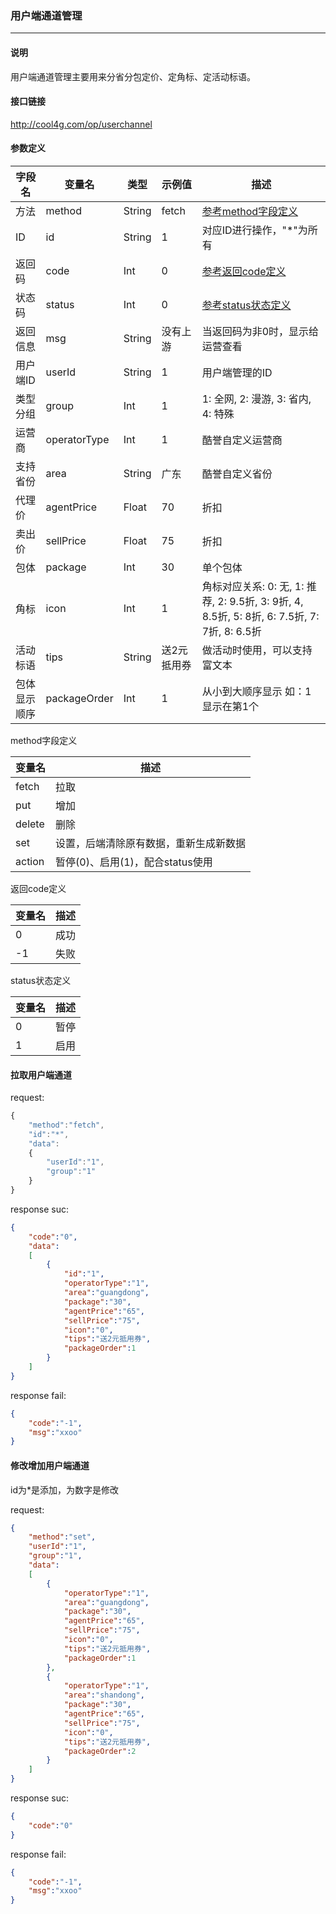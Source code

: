 ### 用户端通道管理

***

#### 说明

用户端通道管理主要用来分省分包定价、定角标、定活动标语。

#### 接口链接

http://cool4g.com/op/userchannel

#### 参数定义

|  字段名  |  变量名  |  类型  |  示例值  |  描述  |
|---------|----------|-------|----------|-------|
|  方法	  |  method  | String | fetch   | [参考method字段定义](#jumpmethod) |
|  ID     |  id      | String | 1       | 对应ID进行操作，"*"为所有   |
|  返回码  | code    | Int    | 0       | [参考返回code定义](#jumpcode) |
|  状态码  | status  | Int    | 0       | [参考status状态定义](#jumpstatus) |
| 返回信息 | msg     | String | 没有上游 | 当返回码为非0时，显示给运营查看 |
| 用户端ID | userId | String | 1 | 用户端管理的ID  |
| 类型分组 |  group  |  Int  | 1 | 1: 全网, 2: 漫游, 3: 省内, 4: 特殊 |
| 运营商 | operatorType |  Int  | 1 | 酷誉自定义运营商 |
| 支持省份 | area |  String  | 广东 | 酷誉自定义省份 |
| 代理价  |  agentPrice  |  Float  | 70 | 折扣 |
| 卖出价  |  sellPrice  |  Float  | 75 | 折扣 |
| 包体  |  package  |  Int  | 30 | 单个包体 |
| 角标  |  icon  |  Int  | 1 | 角标对应关系: 0: 无, 1: 推荐, 2: 9.5折, 3: 9折, 4, 8.5折, 5: 8折, 6: 7.5折, 7: 7折, 8: 6.5折 |
| 活动标语 | tips | String | 送2元抵用券 | 做活动时使用，可以支持富文本 |
| 包体显示顺序 | packageOrder | Int | 1 | 从小到大顺序显示 如：1显示在第1个 |

<span id="jumpmethod">method字段定义</span>

| 变量名	  | 描述                              |
| ------- | --------------------------------- |
| fetch	  | 拉取                              |
| put	    | 增加                              |
| delete	| 删除                              |
| set  	    | 设置，后端清除原有数据，重新生成新数据   |
| action	| 暂停(0)、启用(1)，配合status使用    |

<span id="jumpcode">返回code定义</span>

| 变量名	| 描述       |
| ----- | ---------- |
| 0	    | 成功       |
| -1	  | 失败       |

<span id="jumpstatus">status状态定义</span>

| 变量名	| 描述       |
| ----- | ---------- |
| 0	    | 暂停       |
| 1	    | 启用       |

#### 拉取用户端通道

request:
```javascript
{
    "method":"fetch",
    "id":"*",
    "data":
    {
        "userId":"1",
        "group":"1"
    }
}
```
response suc:
```json
{
    "code":"0",
    "data":
    [
        {
            "id":"1",
            "operatorType":"1",
            "area":"guangdong",
            "package":"30",
            "agentPrice":"65",
            "sellPrice":"75",
            "icon":"0",
            "tips":"送2元抵用券",
            "packageOrder":1
        }
    ]
}
```
response fail:
```json
{
    "code":"-1",
    "msg":"xxoo"
}
```

#### 修改增加用户端通道

id为*是添加，为数字是修改

request:
```json
{
    "method":"set",
    "userId":"1",
    "group":"1",
    "data":
    [
        {
            "operatorType":"1",
            "area":"guangdong",
            "package":"30",
            "agentPrice":"65",
            "sellPrice":"75",
            "icon":"0",
            "tips":"送2元抵用券",
            "packageOrder":1
        },
        {
            "operatorType":"1",
            "area":"shandong",
            "package":"30",
            "agentPrice":"65",
            "sellPrice":"75",
            "icon":"0",
            "tips":"送2元抵用券",
            "packageOrder":2
        }
    ]
}
```
response suc:
```json
{
    "code":"0"
}
```
response fail:
```json
{
    "code":"-1",
    "msg":"xxoo"
}
```

